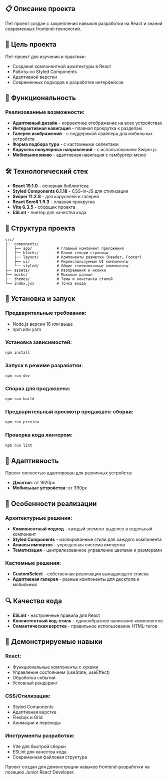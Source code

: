 ## 📋 Описание проекта

Пет проект создан с закрепления навыков разработки на React и знаний современных frontend-технологий.

## 🎯 Цель проекта

Пет-проект для изучения и практики:
- Создания компонентной архитектуры в React
- Работы со Styled Components
- Адаптивной верстки
- Современных подходов к разработке интерфейсов

## 🚀 Функциональность

### Реализованные возможности:
- **Адаптивный дизайн** - корректное отображение на всех устройствах
- **Интерактивная навигация** - плавная прокрутка к разделам
- **Галерея изображений** - с поддержкой свайпера для мобильных устройств
- **Форма подбора тура** - с кастомными селектами
- **Карусель популярных направлений** - с использованием Swiper.js
- **Мобильное меню** - адаптивная навигация с гамбургер-меню

## 🛠 Технологический стек

- **React 19.1.0** - основная библиотека
- **Styled Components 6.1.18** - CSS-in-JS для стилизации
- **Swiper 11.2.8** - для каруселей и галерей
- **React Scroll 1.9.3** - плавная прокрутка
- **Vite 6.3.5** - сборщик проекта
- **ESLint** - линтер для качества кода

## 📁 Структура проекта

```
src/
├── components/
│   ├── app/           # Главный компонент приложения
│   ├── blocks/        # Блоки-секции страницы
│   ├── layout/        # Компоненты разметки (Header, Footer)
│   ├── ui/            # Переиспользуемые UI компоненты
│   └── styled/        # Общие стилизованные компоненты
├── assets/            # Изображения и иконки
├── mocks/             # Моковые данные
├── themes/            # Темы и константы стилей
└── index.jsx          # Точка входа
```

## 🔧 Установка и запуск

### Предварительные требования:
- Node.js версии 16 или выше
- npm или yarn

### Установка зависимостей:
```bash
npm install
```

### Запуск в режиме разработки:
```bash
npm run dev
```

### Сборка для продакшена:
```bash
npm run build
```

### Предварительный просмотр продакшен-сборки:
```bash
npm run preview
```

### Проверка кода линтером:
```bash
npm run lint
```

## 📱 Адаптивность

Проект полностью адаптирован для различных устройств:
- **Десктоп**: от 1920px
- **Мобильные устройства**: от 390px

## 🎨 Особенности реализации

### Архитектурные решения:
- **Компонентный подход** - каждый элемент выделен в отдельный компонент
- **Styled Components** - изолированные стили для каждого компонента
- **Алиасы импортов** - упрощенная система импортов
- **Тематизация** - централизованное управление цветами и размерами

### Кастомные решения:
- **CustomSelect** - собственная реализация выпадающего списка
- **Адаптивная галерея** - разные компоненты для десктопа и мобильных

## 🔍 Качество кода

- **ESLint** - настроенные правила для React
- **Консистентный код-стиль** - единообразное написание компонентов
- **Семантическая верстка** - правильное использование HTML-тегов

## 🌟 Демонстрируемые навыки

### React:
- Функциональные компоненты с хуками
- Управление состоянием (useState, useEffect)
- Обработка событий
- Условный рендеринг

### CSS/Стилизация:
- Styled Components
- Адаптивная верстка
- Flexbox и Grid
- Анимации и переходы

### Инструменты разработки:
- Vite для быстрой сборки
- ESLint для качества кода
- Современная файловая структура


Проект создан для демонстрации навыков frontend-разработки на позицию Junior React Developer.

